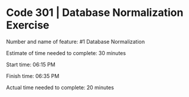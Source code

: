 # Code 301 | Database Normalization Exercise

Number and name of feature: #1 Database Normalization

Estimate of time needed to complete: 30 minutes

Start time: 06:15 PM

Finish time: 06:35 PM

Actual time needed to complete: 20 minutes
